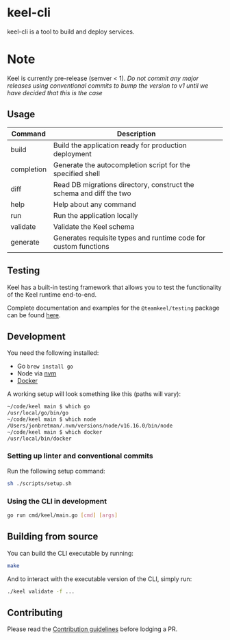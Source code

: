 # keel-cli

keel-cli is a tool to build and deploy services.

# Note

Keel is currently pre-release (semver < 1). *Do not commit any major releases using conventional commits to bump the version to v1 until we have decided that this is the case*

## Usage

| Command    | Description                                                         |
| ---------- | ------------------------------------------------------------------- |
| build      | Build the application ready for production deployment               |
| completion | Generate the autocompletion script for the specified shell          |
| diff       | Read DB migrations directory, construct the schema and diff the two |
| help       | Help about any command                                              |
| run        | Run the application locally                                         |
| validate   | Validate the Keel schema                                            |
| generate   | Generates requisite types and runtime code for custom functions     |

## Testing

Keel has a built-in testing framework that allows you to test the functionality of the Keel runtime end-to-end.

Complete documentation and examples for the `@teamkeel/testing` package can be found [here](/testing/package/README.md).

## Development

You need the following installed:

- Go `brew install go`
- Node via [nvm](https://github.com/nvm-sh/nvm#installing-and-updating)
- [Docker](https://docs.docker.com/desktop/install/mac-install/)

A working setup will look something like this (paths will vary):

```sh
~/code/keel main $ which go
/usr/local/go/bin/go
~/code/keel main $ which node
/Users/jonbretman/.nvm/versions/node/v16.16.0/bin/node
~/code/keel main $ which docker
/usr/local/bin/docker
```

### Setting up linter and conventional commits

Run the following setup command:

```bash
sh ./scripts/setup.sh
```

### Using the CLI in development

```bash
go run cmd/keel/main.go [cmd] [args]
```

## Building from source

You can build the CLI executable by running:

```bash
make
```

And to interact with the executable version of the CLI, simply run:

```bash
./keel validate -f ...
```

## Contributing

Please read the [Contribution guidelines](/CONTRIBUTING.md) before lodging a PR.
